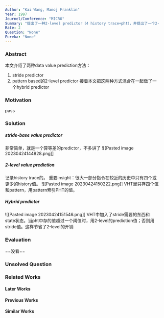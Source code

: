 ```yaml
---
Author: "Kai Wang, Manoj Franklin"
Year: 1997 
Journel/Conference: "MICRO"
Summary: "提出了一种2-level predictor（4 history trace+pht），并提出了一个2-level+stride 的hybrid predictor"
Rate: 2
Question: "None"
Eureka: "None"
---
```

### Abstract
本文介绍了两种data value prediction方法：
1.  stride predictor
2. pattern based的2-level predictor
接着本文把这两种方式混合在一起做了一个hybrid predictor

### Motivation
pass

### Solution
##### stride-base value predictor
非常简单，就是一个算等差的predictor，不多讲了
![[Pasted image 20230424144828.png]]

##### 2-level value prediction
记录history trace的。
重要insight：很大一部分指令在较近的历史中只有四个或更少的history值。
![[Pasted image 20230424150222.png]]
VHT里只存四个值和pattern，用pattern索引PHT的值。

##### Hybrid predictor
![[Pasted image 20230424151546.png]]
VHT中加入了stride需要的东西和state状态。当pht中存的值超过一个阈值时，用2-level的prediction值；否则用stride值。这样节省了2-level的开销

### Evaluation
==没看==

### Unsolved Question


### Related Works
#### Later Works

#### Previous Works

#### Similar Works
